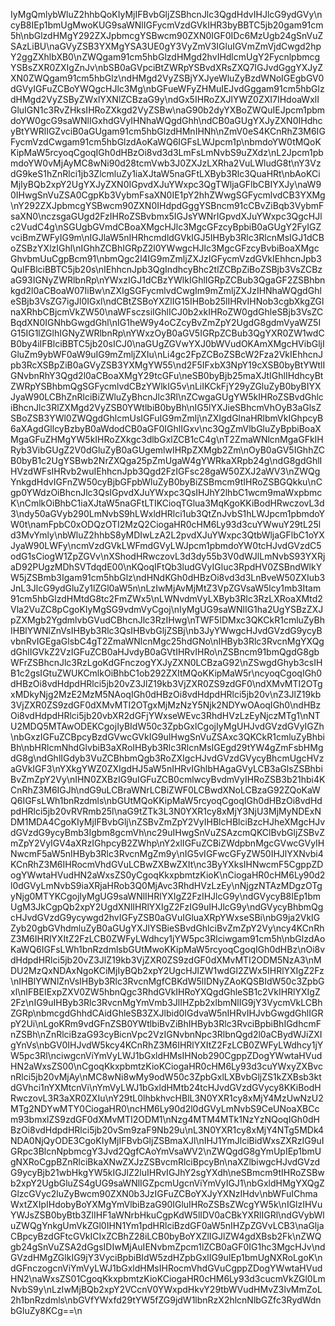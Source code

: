 IyMgQmlybWluZ2hhbQoKIyMjIFBvbGljZSBhcnJlc3QgdHdvIHJlcG9ydGVy\ncyB8IEp1bmUgMwoKUG9saWNlIGFycmVzdGVkIHR3byBBTC5jb20gam91cm5h\nbGlzdHMgY292ZXJpbmcgYSBwcm90ZXN0IGF0IDc6MzUgb24gSnVuZSAzLiBU\naGVyZSB3YXMgYSA3UE0gY3VyZmV3IGluIGVmZmVjdCwgd2hpY2ggZXhlbXB0\nZWQgam91cm5hbGlzdHMgd2hvIHdlcmUgY2FycnlpbmcgYSBsZXR0ZXIgZnJv\nbSB0aGVpciBtZWRpYSBvdXRsZXQ7IGJvdGggYXJyZXN0ZWQgam91cm5hbGlz\ndHMgd2VyZSBjYXJyeWluZyBzdWNoIGEgbGV0dGVyIGFuZCBoYWQgcHJlc3Mg\nbGFueWFyZHMuIEJvdGggam91cm5hbGlzdHMgd2VyZSByZWxlYXNlZCBzaG9y\ndGx5IHRoZXJlYWZ0ZXI7IHdoaWxlIGluIGN1c3RvZHksIHRoZXkgd2VyZSBw\naG90b2dyYXBoZWQuIEJpcm1pbmdoYW0gcG9saWNlIGxhdGVyIHNhaWQgdGhh\ndCB0aGUgYXJyZXN0IHdhcyBtYWRlIGZvciB0aGUgam91cm5hbGlzdHMnIHNh\nZmV0eS4KCnRhZ3M6IGFycmVzdCwgam91cm5hbGlzdAoKaWQ6IGFsLWJpcm1p\nbmdoYW0tMQoKKipMaW5rcyoqCgoqIGh0dHBzOi8vd3d3LmFsLmNvbS9uZXdz\nL2Jpcm1pbmdoYW0vMjAyMC8wNi90d28tcmVwb3J0ZXJzLXRha2VuLWludG8t\nY3VzdG9keS1hZnRlci1jb3ZlcmluZy1iaXJtaW5naGFtLXByb3Rlc3QuaHRt\nbAoKCiMjIyBQb2xpY2UgYXJyZXN0IGpvdXJuYWxpc3QgTWljaGFlbCBIYXJy\naW90IHwgSnVuZSA0CgpKb3VybmFsaXN0IE1pY2hhZWwgSGFycmlvdCB3YXMg\nY292ZXJpbmcgYSBwcm90ZXN0IHdpdGggYSBncm91cCBvZiBqb3VybmFsaXN0\nczsgaGUgd2FzIHRoZSBvbmx5IGJsYWNrIGpvdXJuYWxpc3QgcHJlc2VudC4g\nSGUgbGVmdCBoaXMgcHJlc3MgcGFzcyBpbiB0aGUgY2FyIGZvciBmZWFyIG9m\nIGJlaW5nIHRhcmdldGVkIGJ5IHByb3Rlc3RlcnMsIGJ1dCBoZSBzYXlzIGhl\nIGhhZCBhIGRpZ2l0YWwgcHJlc3MgcGFzcyBvbiBoaXMgcGhvbmUuCgpBcm91\nbmQgc2l4IG9mZmljZXJzIGFycmVzdGVkIEhhcnJpb3QuIFBlciBBTC5jb20s\nIEhhcnJpb3QgIndhcyBhc2tlZCBpZiBoZSBjb3VsZCBzaG93IGNyZWRlbnRp\nYWxzIGJ1dCBzYWlkIGhlIGRpZCBub3QgaGF2ZSBhbnkgd2l0aCBoaW07IiBw\nZXIgSGFycmlvdCwgIm9mZmljZXJzIHNhaWQgdGhleSBjb3VsZG7igJl0IGxl\ndCBtZSBoYXZlIG15IHBob25lIHRvIHNob3cgbXkgZGlnaXRhbCBjcmVkZW50\naWFsczsiIGhlICJ0b2xkIHRoZW0gdGhleSBjb3VsZCBqdXN0IGNhbGwgdGhl\nIG1heW9y4oCZcyBvZmZpY2UgdG8gdmVyaWZ5IG15IG1lZGlhIGNyZWRlbnRp\nYWxzOyB0aGV5IGRpZCBub3QgYXR0ZW1wdCB0by4iIFBlciBBTC5jb20sICJ0\naGUgZGVwYXJ0bWVudOKAmXMgcHVibGljIGluZm9ybWF0aW9uIG9mZmljZXIu\nLi4gc2FpZCBoZSBcW2Fza2VkIEhhcnJpb3RcXSBpZiB0aGVyZSB3YXMgYW55\nd2F5IFxbX3NpY19cXSB0byBtYWtlIGNvbnRhY3Qgd2l0aCBoaXMgY29tcGFu\neSB0byBjb25maXJtIGhlIHdhcyBtZWRpYSBhbmQgSGFycmlvdCBzYWlkIG5v\nLiIKCkFjY29yZGluZyB0byBIYXJyaW90LCBhZnRlciBiZWluZyBhcnJlc3Rl\nZCwgaGUgYW5kIHRoZSBvdGhlciBhcnJlc3RlZXMgd2VyZSB0YWtlbiB0byBh\nIG5lYXJieSBhcmVhOyB3aGlsZSBoZSB3YWl0ZWQgdGhlcmUsIGFuIG9mZmlj\nZXIgdGlnaHRlbmVkIGhpcyB6aXAgdGllcyBzbyB0aWdodCB0aGF0IGhlIGxv\nc3QgZmVlbGluZyBpbiBoaXMgaGFuZHMgYW5kIHRoZXkgc3dlbGxlZCB1cC4g\nT2ZmaWNlcnMgaGFkIHRyb3VibGUgZ2V0dGluZyB0aGUgemlwIHRpZXMgb2Zm\nOyB0aGV5IGhhZCB0byB1c2UgYSBwb2NrZXQga25pZmUgaW4gYWRkaXRpb24g\ndG8gdGhlIHVzdWFsIHRvb2wuIEhhcnJpb3Qgd2FzIGFsc28gaW50ZXJ2aWV3\nZWQgYnkgdHdvIGFnZW50cyBjbGFpbWluZyB0byBiZSBmcm9tIHRoZSBGQkku\nCgp0YWdzOiBhcnJlc3QsIGpvdXJuYWxpc3QsIHJhY2lhbC1wcm9maWxpbmcK\nCmlkOiBhbC1iaXJtaW5naGFtLTIKCioqTGlua3MqKgoKKiBodHRwczovL3d3\ndy50aGVyb290LmNvbS9hLWxldHRlci1ub3QtZnJvbS1hLWJpcm1pbmdoYW0t\namFpbC0xODQzOTI2MzQ2CiogaHR0cHM6Ly93d3cuYWwuY29tL25ld3MvYmly\nbWluZ2hhbS8yMDIwLzA2L2pvdXJuYWxpc3QtbWljaGFlbC1oYXJyaW90LWFy\ncmVzdGVkLWFmdGVyLWJpcm1pbmdoYW0tcHJvdGVzdC5odG1sCiogW1ZpZGVv\nXShodHRwczovL3d3dy55b3V0dWJlLmNvbS93YXRjaD92PUgzMDhSVTdqdE00\nKQoqIFtQb3ludGVyIGluc3RpdHV0ZSBndWlkYW5jZSBmb3Igam91cm5hbGlz\ndHNdKGh0dHBzOi8vd3d3LnBveW50ZXIub3JnL3JlcG9ydGluZy1lZGl0aW5n\nLzIwMjAvMjMtZ3VpZGVsaW5lcy1mb3Itam91cm5hbGlzdHMtdG8tc2FmZWx5\nLWNvdmVyLXByb3Rlc3RzLXRoaXMtd2Vla2VuZC8pCgoKIyMgSG9vdmVyCgoj\nIyMgUG9saWNlIG1ha2UgYSBzZXJpZXMgb2YgdmlvbGVudCBhcnJlc3RzIHwg\nTWF5IDMxc3QKCkR1cmluZyBhIHBlYWNlZnVsIHByb3Rlc3QsIHBvbGljZSBj\nb3JyYWwgcHJvdGVzdG9ycyBvbnRvIGEgaGlsbC4gT2ZmaWNlcnMgc25hdGNo\nIHByb3Rlc3RvcnMgYXQgdGhlIGVkZ2VzIGFuZCB0aHJvdyB0aGVtIHRvIHRo\nZSBncm91bmQgdG8gbWFrZSBhcnJlc3RzLgoKdGFnczogYXJyZXN0LCBzaG92\nZSwgdGhyb3csIHB1c2gsIGtuZWUKCmlkOiBhbC1ob292ZXItMQoKKipMaW5r\ncyoqCgoqIGh0dHBzOi8vdHdpdHRlci5jb20vZ3JlZ19kb3VjZXR0ZS9zdGF0\ndXMvMTI2OTgxMDkyNjg2MzE2MzM5NAoqIGh0dHBzOi8vdHdpdHRlci5jb20v\nZ3JlZ19kb3VjZXR0ZS9zdGF0dXMvMTI2OTgxMjMzNzY5Njk2NDYwOAoqIGh0\ndHBzOi8vdHdpdHRlci5jb20vbXR2dGFjYWxseWEvc3RhdHVzLzEyNjczMTg1\nNTU2MDQ5MTAwODEKCgojIyBIdW50c3ZpbGxlCgojIyMgUHJvdGVzdGVyIGZh\nbGxzIGFuZCBpcyBzdGVwcGVkIG9uIHwgSnVuZSAxc3QKCkR1cmluZyBhbiBh\nbHRlcmNhdGlvbiB3aXRoIHByb3Rlc3RlcnMsIGEgd29tYW4gZmFsbHMgdG8g\ndGhlIGdyb3VuZCBhbmQgb3RoZXIgcHJvdGVzdGVycyBhcmUgcHVzaGVkIGF3\nYXkgYWZ0ZXIgdHJ5aW5nIHRvIGhlbHAgaGVyLCB3aGlsZSBhbiBvZmZpY2Vy\nIHN0ZXBzIG9uIGFuZCB0cmlwcyBvdmVyIHRoZSB3b21hbi4KCnRhZ3M6IGJh\ndG9uLCBraWNrLCBiZWF0LCBwdXNoLCBzaG92ZQoKaWQ6IGFsLWh1bnRzdmls\nbGUtMQoKKipMaW5rcyoqCgoqIGh0dHBzOi8vdHdpdHRlci5jb20vRVRmb25l\naG9tZTk3L3N0YXR1cy8xMjY3NjU3MjMyNDExNDM1MDA4CgoKIyMjIFBvbGlj\nZSBvZmZpY2VyIHBlcHBlciBzcHJheXMgcHJvdGVzdG9ycyBmb3Igbm8gcmVh\nc29uIHwgSnVuZSAzcmQKClBvbGljZSBvZmZpY2VyIGV4aXRzIGhpcyB2ZWhp\nY2xlIGFuZCBiZWdpbnMgcGVwcGVyIHNwcmF5aW5nIHByb3Rlc3RvcnMgZm9y\nIG5vIGFwcGFyZW50IHJlYXNvbi4KCnRhZ3M6IHRocmVhdGVuLCBwZXBwZXIt\nc3ByYXksIHNwcmF5CgppZDogYWwtaHVudHN2aWxsZS0yCgoqKkxpbmtzKioK\nCiogaHR0cHM6Ly90d2l0dGVyLmNvbS9iaXRjaHRob3Q0MjAvc3RhdHVzLzEy\nNjgzNTAzMDgzOTgyNjg0MTYKCgojIyMgUG9saWNlIHRlYXIgZ2FzIHJlcG9y\ndGVycyB8IEp1bmUgM3JkCgpQb2xpY2UgdXNlIHRlYXIgZ2FzIG9uIHJlcG9y\ndGVycyBhbmQgcHJvdGVzdG9ycywgd2hvIGFyZSB0aGVuIGluaXRpYWxseSBi\nbG9ja2VkIGZyb20gbGVhdmluZyB0aGUgYXJlYSBieSBvdGhlciBvZmZpY2Vy\ncy4KCnRhZ3M6IHRlYXItZ2FzLCB0ZWFyLWdhcy1jYW5pc3Rlciwgam91cm5h\nbGlzdAoKaWQ6IGFsLWh1bnRzdmlsbGUtMwoKKipMaW5rcyoqCgoqIGh0dHBz\nOi8vdHdpdHRlci5jb20vZ3JlZ19kb3VjZXR0ZS9zdGF0dXMvMTI2ODM5NzA3\nMDU2MzQxNDAxNgoKCiMjIyBQb2xpY2UgcHJlZW1wdGl2ZWx5IHRlYXIgZ2Fz\nIHBlYWNlZnVsIHByb3Rlc3RvcnMgfCBKdW5lIDNyZAoKQSBIdW50c3ZpbGxl\nIFBEIExpZXV0ZW5hbnQgc3RhdGVkIHRoYXQgdGhleSB1c2VkIHRlYXIgZ2Fz\nIG9uIHByb3Rlc3RvcnMgYmVmb3JlIHZpb2xlbmNlIG9jY3VycmVkLCBhZGRp\nbmcgdGhhdCAidGhleSB3ZXJlbid0IGdvaW5nIHRvIHJvbGwgdGhlIGRpY2Ui\nLgoKRm9vdGFnZSB0YWtlbiBvZiBhIHByb3Rlc3RvciBpbiBhIGdhcmFnZSBh\nZnRlciBzaG93cyBicnVpc2VzIGNvbnNpc3RlbnQgd2l0aCBydWJiZXIgYnVs\nbGV0IHJvdW5kcy4KCnRhZ3M6IHRlYXItZ2FzLCB0ZWFyLWdhcy1jYW5pc3Rl\nciwgcnViYmVyLWJ1bGxldHMsIHNob290CgppZDogYWwtaHVudHN2aWxsZS00\nCgoqKkxpbmtzKioKCiogaHR0cHM6Ly93d3cuYWxyZXBvcnRlci5jb20vMjAy\nMC8wNi8wMy9odW50c3ZpbGxlLXBvbGljZS1kZXBsb3ktdGVhci1nYXMtcnVi\nYmVyLWJ1bGxldHMtb24tcHJvdGVzdGVycy8KKiBodHRwczovL3R3aXR0ZXIu\nY29tL0lhbkhvcHBlL3N0YXR1cy8xMjY4MzUwNzU2MTg2NDYwMTY0CiogaHR0\ncHM6Ly90d2l0dGVyLmNvbS9CeUNoaXBCcm93bmxlZS9zdGF0dXMvMTI2ODM1\nNzg4MTM4MTk1NzYzNQoqIGh0dHBzOi8vdHdpdHRlci5jb20vSm9zaF9Nb29u\nL3N0YXR1cy8xMjY4NTg5MDk4NDA0NjQyODE3CgoKIyMjIFBvbGljZSBmaXJl\nIHJ1YmJlciBidWxsZXRzIG9uIGRpc3BlcnNpbmcgY3Jvd2QgfCAoYmVsaWV2\nZWQgdG8gYmUpIEp1bmUgNXRoCgpBZnRlciBkaXNwZXJzZSBvcmRlciBpcyBn\naXZlbiwgcHJvdGVzdG9ycyBjb21wbHkgYW5kIGJlZ2luIHRvIGJhY2sgYXdh\neSBmcm9tIHRoZSBwb2xpY2UgbGluZS4gUG9saWNlIGZpcmUgcnViYmVyIGJ1\nbGxldHMgYXQgZGlzcGVyc2luZyBwcm90ZXN0b3JzIGFuZCBoYXJyYXNzIHdv\nbWFuIChmaWxtZXIpIHdobyBoYXMgYmVlbiBzaG90IGluIHRoZSBsZWcgYW5k\nIGlzIHVuYWJsZSB0byBtb3ZlIHF1aWNrbHkuCgpKdW5lIDV0aCBkYXRlIGRl\ndGVybWluZWQgYnkgUmVkZGl0IHN1Ym1pdHRlciBzdGF0aW5nIHZpZGVvLCB3\naGljaCBpcyBzdGFtcGVkICIxZCBhZ28iLCB0byBoYXZlIGJlZW4gdXBsb2Fk\nZWQgb24gSnVuZSA2dGgsIDIwMjAuIENvbmZpcm1lZCB0aGF0IG1hc3MgcHJv\ndGVzdHMgZGlkIG9jY3VyciBpbiBIdW5zdHZpbGxlIG9uIEp1bmUgNXRoLgoK\ndGFnczogcnViYmVyLWJ1bGxldHMsIHRocmVhdGVuCgppZDogYWwtaHVudHN2\naWxsZS01CgoqKkxpbmtzKioKCiogaHR0cHM6Ly93d3cucmVkZGl0LmNvbS9y\nLzIwMjBQb2xpY2VCcnV0YWxpdHkvY29tbWVudHMvZ3lvMmZoL2h1bnRzdmls\nbGVfYWxfd29tYW5fZG9jdW1lbnRzX2hlcnNlbGZfc3RydWdnbGluZy8KCg==\n